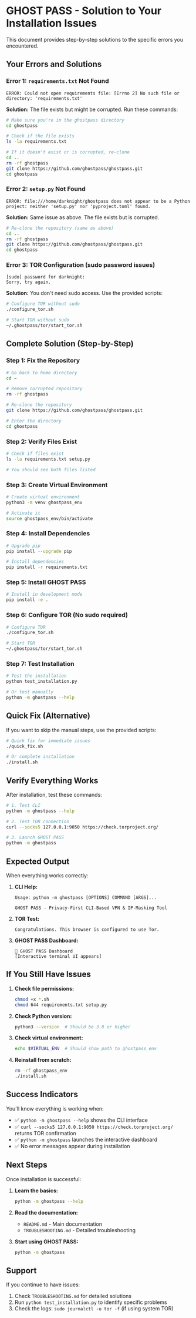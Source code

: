 # GHOST PASS - Solution to Your Installation Issues

This document provides step-by-step solutions to the specific errors you encountered.

## Your Errors and Solutions

### Error 1: `requirements.txt` Not Found
```
ERROR: Could not open requirements file: [Errno 2] No such file or directory: 'requirements.txt'
```

**Solution:**
The file exists but might be corrupted. Run these commands:

```bash
# Make sure you're in the ghostpass directory
cd ghostpass

# Check if the file exists
ls -la requirements.txt

# If it doesn't exist or is corrupted, re-clone
cd ..
rm -rf ghostpass
git clone https://github.com/ghostpass/ghostpass.git
cd ghostpass
```

### Error 2: `setup.py` Not Found
```
ERROR: file:///home/darknight/ghostpass does not appear to be a Python project: neither 'setup.py' nor 'pyproject.toml' found.
```

**Solution:**
Same issue as above. The file exists but is corrupted.

```bash
# Re-clone the repository (same as above)
cd ..
rm -rf ghostpass
git clone https://github.com/ghostpass/ghostpass.git
cd ghostpass
```

### Error 3: TOR Configuration (sudo password issues)
```
[sudo] password for darknight:
Sorry, try again.
```

**Solution:**
You don't need sudo access. Use the provided scripts:

```bash
# Configure TOR without sudo
./configure_tor.sh

# Start TOR without sudo
~/.ghostpass/tor/start_tor.sh
```

## Complete Solution (Step-by-Step)

### Step 1: Fix the Repository
```bash
# Go back to home directory
cd ~

# Remove corrupted repository
rm -rf ghostpass

# Re-clone the repository
git clone https://github.com/ghostpass/ghostpass.git

# Enter the directory
cd ghostpass
```

### Step 2: Verify Files Exist
```bash
# Check if files exist
ls -la requirements.txt setup.py

# You should see both files listed
```

### Step 3: Create Virtual Environment
```bash
# Create virtual environment
python3 -m venv ghostpass_env

# Activate it
source ghostpass_env/bin/activate
```

### Step 4: Install Dependencies
```bash
# Upgrade pip
pip install --upgrade pip

# Install dependencies
pip install -r requirements.txt
```

### Step 5: Install GHOST PASS
```bash
# Install in development mode
pip install -e .
```

### Step 6: Configure TOR (No sudo required)
```bash
# Configure TOR
./configure_tor.sh

# Start TOR
~/.ghostpass/tor/start_tor.sh
```

### Step 7: Test Installation
```bash
# Test the installation
python test_installation.py

# Or test manually
python -m ghostpass --help
```

## Quick Fix (Alternative)

If you want to skip the manual steps, use the provided scripts:

```bash
# Quick fix for immediate issues
./quick_fix.sh

# Or complete installation
./install.sh
```

## Verify Everything Works

After installation, test these commands:

```bash
# 1. Test CLI
python -m ghostpass --help

# 2. Test TOR connection
curl --socks5 127.0.0.1:9050 https://check.torproject.org/

# 3. Launch GHOST PASS
python -m ghostpass
```

## Expected Output

When everything works correctly:

1. **CLI Help:**
   ```
   Usage: python -m ghostpass [OPTIONS] COMMAND [ARGS]...
   
   GHOST PASS - Privacy-First CLI-Based VPN & IP-Masking Tool
   ```

2. **TOR Test:**
   ```
   Congratulations. This browser is configured to use Tor.
   ```

3. **GHOST PASS Dashboard:**
   ```
   🚀 GHOST PASS Dashboard
   [Interactive terminal UI appears]
   ```

## If You Still Have Issues

1. **Check file permissions:**
   ```bash
   chmod +x *.sh
   chmod 644 requirements.txt setup.py
   ```

2. **Check Python version:**
   ```bash
   python3 --version  # Should be 3.8 or higher
   ```

3. **Check virtual environment:**
   ```bash
   echo $VIRTUAL_ENV  # Should show path to ghostpass_env
   ```

4. **Reinstall from scratch:**
   ```bash
   rm -rf ghostpass_env
   ./install.sh
   ```

## Success Indicators

You'll know everything is working when:

- ✅ `python -m ghostpass --help` shows the CLI interface
- ✅ `curl --socks5 127.0.0.1:9050 https://check.torproject.org/` returns TOR confirmation
- ✅ `python -m ghostpass` launches the interactive dashboard
- ✅ No error messages appear during installation

## Next Steps

Once installation is successful:

1. **Learn the basics:**
   ```bash
   python -m ghostpass --help
   ```

2. **Read the documentation:**
   - `README.md` - Main documentation
   - `TROUBLESHOOTING.md` - Detailed troubleshooting

3. **Start using GHOST PASS:**
   ```bash
   python -m ghostpass
   ```

## Support

If you continue to have issues:

1. Check `TROUBLESHOOTING.md` for detailed solutions
2. Run `python test_installation.py` to identify specific problems
3. Check the logs: `sudo journalctl -u tor -f` (if using system TOR) 